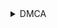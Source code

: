 <details>
  <summary>DMCA</summary>
  
We hereby issue this notice to inform you that our mobile application Cloudstream, as well as our website, do not violate the provisions of the Digital Millennium Copyright Act (DMCA). This notice serves to clarify our position regarding the third-party extensions and their content within our app.

As an organization, we strive to adhere to all applicable laws and regulations, including copyright laws. We have implemented strict measures to ensure that the content available within our app and website is compliant with the DMCA. However, it is crucial to note that the code and functionalities of the third-party extensions integrated into our app are developed by unrelated developers and are beyond our direct control.

We would like to emphasize the following points regarding our app and its associated website:

Third-Party Extensions: The app features certain extensions developed by unrelated third-party developers. These extensions offer additional functionalities to enhance the user experience within our app.

Limited Control: We do not possess the ability to moderate or alter the code or functionalities of the third-party extensions. These extensions are provided as-is by their respective developers, and we do not have any involvement in their development, maintenance, or content creation.

User-Generated Content: Our app and website may include user-generated content that is uploaded or shared by the users. We rely on our users to comply with copyright laws and report any infringing material for removal.

Addressing DMCA Issues: We are not responsible for the development or maintenance of these external platforms, and therefore, we cannot address DMCA issues beyond the scope of our app and website. We encourage copyright holders to contact GitHub or other git hosting platforms.

Good Faith Efforts: We are committed to cooperating with copyright holders and addressing any legitimate concerns related to copyright infringement. We encourage copyright holders to contact GitHub or other git hosting platforms.

It is important to understand that our app and website act as platforms that facilitate the use of third-party extensions developed by unrelated parties. We do not endorse, control, or modify the code, functionalities, or content of these extensions. We cannot be held liable for any copyright infringement that may arise from the use of these extensions within our app.

We hope that this notice clarifies our position regarding the DMCA compliance of our app and website. If you have any further questions or concerns, please do not hesitate to contact us.

Thank you for your attention to this matter.
  
</details>
